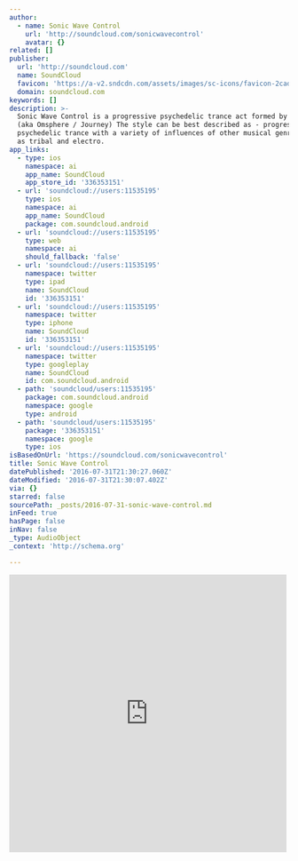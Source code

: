 ```yaml
---
author:
  - name: Sonic Wave Control
    url: 'http://soundcloud.com/sonicwavecontrol'
    avatar: {}
related: []
publisher:
  url: 'http://soundcloud.com'
  name: SoundCloud
  favicon: 'https://a-v2.sndcdn.com/assets/images/sc-icons/favicon-2cadd14b.ico'
  domain: soundcloud.com
keywords: []
description: >-
  Sonic Wave Control is a progressive psychedelic trance act formed by Jay OM
  (aka Omsphere / Journey) The style can be best described as - progressive
  psychedelic trance with a variety of influences of other musical genres such
  as tribal and electro.
app_links:
  - type: ios
    namespace: ai
    app_name: SoundCloud
    app_store_id: '336353151'
  - url: 'soundcloud://users:11535195'
    type: ios
    namespace: ai
    app_name: SoundCloud
    package: com.soundcloud.android
  - url: 'soundcloud://users:11535195'
    type: web
    namespace: ai
    should_fallback: 'false'
  - url: 'soundcloud://users:11535195'
    namespace: twitter
    type: ipad
    name: SoundCloud
    id: '336353151'
  - url: 'soundcloud://users:11535195'
    namespace: twitter
    type: iphone
    name: SoundCloud
    id: '336353151'
  - url: 'soundcloud://users:11535195'
    namespace: twitter
    type: googleplay
    name: SoundCloud
    id: com.soundcloud.android
  - path: 'soundcloud/users:11535195'
    package: com.soundcloud.android
    namespace: google
    type: android
  - path: 'soundcloud/users:11535195'
    package: '336353151'
    namespace: google
    type: ios
isBasedOnUrl: 'https://soundcloud.com/sonicwavecontrol'
title: Sonic Wave Control
datePublished: '2016-07-31T21:30:27.060Z'
dateModified: '2016-07-31T21:30:07.402Z'
via: {}
starred: false
sourcePath: _posts/2016-07-31-sonic-wave-control.md
inFeed: true
hasPage: false
inNav: false
_type: AudioObject
_context: 'http://schema.org'

---
```

<iframe src="https://cdn.embedly.com/widgets/media.html?src=https%3A%2F%2Fw.soundcloud.com%2Fplayer%2F%3Fvisual%3Dtrue%26url%3Dhttp%253A%252F%252Fapi.soundcloud.com%252Fusers%252F11535195%26show_artwork%3Dtrue&amp;url=https%3A%2F%2Fsoundcloud.com%2Fsonicwavecontrol&amp;image=http%3A%2F%2Fi1.sndcdn.com%2Favatars-000120430329-uej65h-t500x500.jpg&amp;key=b7d04c9b404c499eba89ee7072e1c4f7&amp;type=text%2Fhtml&amp;schema=soundcloud" width="500" height="500" scrolling="no" frameborder="0" allowfullscreen="" style=""></iframe>